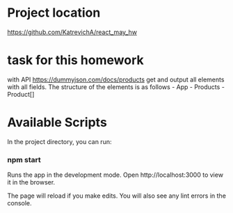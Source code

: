 # Project location
https://github.com/KatrevichA/react_may_hw

# task for this homework
with API https://dummyjson.com/docs/products get and output all elements with all fields.
The structure of the elements is as follows -
App - Products - Product[]

# Available Scripts
In the project directory, you can run:

### npm start

Runs the app in the development mode.
Open http://localhost:3000 to view it in the browser.

The page will reload if you make edits.
You will also see any lint errors in the console.


